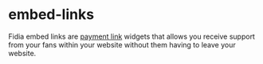 # embed-links
Fidia embed links are [payment link](https://getfidia-frontend-test.herokuapp.com/payment-links) widgets that allows you receive support from your fans within your website without them having to leave your website. 
